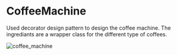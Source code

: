 # CoffeeMachine
Used decorator design pattern to design the coffee machine.
The ingrediants are a wrapper class for the different type of coffees.

![coffee_machine](https://github.com/user-attachments/assets/aee14372-0a6f-4509-a230-9a5b1fb53701)
